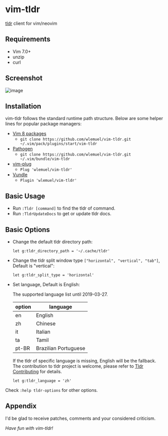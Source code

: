 # vim-tldr

[tldr](http://tldr-pages.github.io/) client for vim/neovim

## Requirements

-   Vim 7.0+  
-   unzip  
-   curl  

## Screenshot

![image](https://user-images.githubusercontent.com/1510976/55878262-a9b34700-5bce-11e9-9330-8ef94578d3bf.png)

## Installation

vim-tldr follows the standard runtime path structure. Below are some helper lines
for popular package managers:

-   [Vim 8 packages](http://vimhelp.appspot.com/repeat.txt.html#packages)  
    -   `git clone https://github.com/wlemuel/vim-tldr.git ~/.vim/pack/plugins/start/vim-tldr`  
-   [Pathogen](https://github.com/tpope/vim-pathogen)  
    -   `git clone https://github.com/wlemuel/vim-tldr.git ~/.vim/bundle/vim-tldr`  
-   [vim-plug](https://github.com/junegunn/vim-plug)  
    -   `Plug 'wlemuel/vim-tldr'`  
-   [Vundle](https://github.com/VundleVim/Vundle.vim)  
    -   `Plugin 'wlemuel/vim-tldr'`  

## Basic Usage

-   Run `:Tldr [command]` to find the tldr of command.  
-   Run `:TldrUpdateDocs` to get or update tldr docs.  

## Basic Options

-   Change the default tldr directory path:

    ```vim
    let g:tldr_directory_path = '~/.cache/tldr'
    ```

-   Change the tldr split window type `["horizontal", "vertical", "tab"]`, Default is "vertical":  

    ```vim
    let g:tldr_split_type = 'horizontal'
    ```

-   Set language, Default is English:  

      The supported language list until 2019-03-27.

    | option | language             |
    | ------ | -------------------- |
    | en     | English              |
    | zh     | Chinese              |
    | it     | Italian              |
    | ta     | Tamil                |
    | pt-BR  | Brazilian Portuguese |

      If the tldr of specific language is missing, English will be the fallback.  
      The contribution to tldr project is welcome, please refer to [Tldr Contributing](https://github.com/tldr-pages/tldr#contributing) for details.

    ```vim
    let g:tldr_language = 'zh'
    ```

Check `:help tldr-options` for other options.

## Appendix

I'd be glad to receive patches,
comments and your considered criticism.

_Have fun with vim-tldr!_
